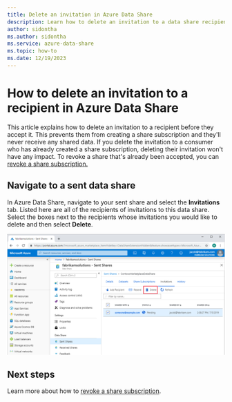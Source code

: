 ```yaml
---
title: Delete an invitation in Azure Data Share 
description: Learn how to delete an invitation to a data share recipient in Azure Data Share.
author: sidontha
ms.author: sidontha
ms.service: azure-data-share
ms.topic: how-to
ms.date: 12/19/2023
---
```


# How to delete an invitation to a recipient in Azure Data Share

This article explains how to delete an invitation to a recipient before they accept it. This prevents them from creating a share subscription and they'll never receive any shared data. If you delete the invitation to a consumer who has already created a share subscription, deleting their invitation won't have any impact. To revoke a share that's already been accepted, you can [revoke a share subscription.](how-to-revoke-share-subscription.md)

## Navigate to a sent data share

In Azure Data Share, navigate to your sent share and select the **Invitations** tab. Listed here are all of the recipients of invitations to this data share. Select the boxes next to the recipients whose invitations you would like to delete and then select **Delete**.

![Delete Invitation](./media/how-to/how-to-delete-invitation/delete-invitation.png)

## Next steps

Learn more about how to [revoke a share subscription](how-to-revoke-share-subscription.md).
